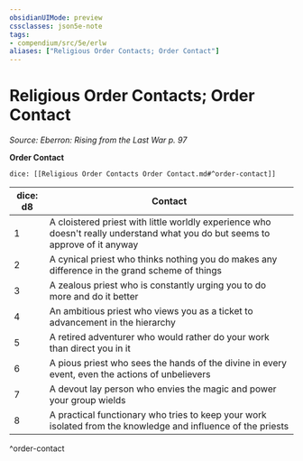 ```yaml
---
obsidianUIMode: preview
cssclasses: json5e-note
tags:
- compendium/src/5e/erlw
aliases: ["Religious Order Contacts; Order Contact"]
---
```

# Religious Order Contacts; Order Contact
*Source: Eberron: Rising from the Last War p. 97* 

**Order Contact**

`dice: [[Religious Order Contacts Order Contact.md#^order-contact]]`

| dice: d8 | Contact |
|----------|---------|
| 1 | A cloistered priest with little worldly experience who doesn't really understand what you do but seems to approve of it anyway |
| 2 | A cynical priest who thinks nothing you do makes any difference in the grand scheme of things |
| 3 | A zealous priest who is constantly urging you to do more and do it better |
| 4 | An ambitious priest who views you as a ticket to advancement in the hierarchy |
| 5 | A retired adventurer who would rather do your work than direct you in it |
| 6 | A pious priest who sees the hands of the divine in every event, even the actions of unbelievers |
| 7 | A devout lay person who envies the magic and power your group wields |
| 8 | A practical functionary who tries to keep your work isolated from the knowledge and influence of the priests |
^order-contact